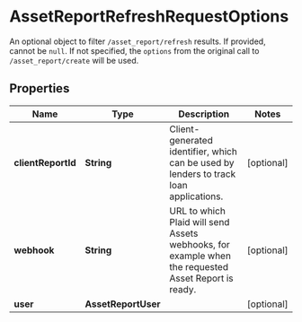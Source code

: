 

# AssetReportRefreshRequestOptions

An optional object to filter `/asset_report/refresh` results. If provided, cannot be `null`. If not specified, the `options` from the original call to `/asset_report/create` will be used.

## Properties

| Name | Type | Description | Notes |
|------------ | ------------- | ------------- | -------------|
|**clientReportId** | **String** | Client-generated identifier, which can be used by lenders to track loan applications. |  [optional] |
|**webhook** | **String** | URL to which Plaid will send Assets webhooks, for example when the requested Asset Report is ready. |  [optional] |
|**user** | **AssetReportUser** |  |  [optional] |




